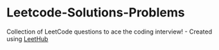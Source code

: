 # Leetcode-Solutions-Problems
Collection of LeetCode questions to ace the coding interview! - Created using [LeetHub](https://github.com/QasimWani/LeetHub)
